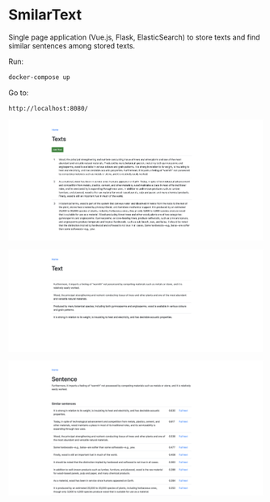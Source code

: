 # SmilarText
Single page application (Vue.js, Flask, ElasticSearch) to store texts and find similar sentences among stored texts.

Run:
```bash
docker-compose up
```

Go to:
```bash
http://localhost:8080/
```
![alt text](client/public/screenshots/texts.png "Texts")

![alt text](client/public/screenshots/text.png "Text")

![alt text](client/public/screenshots/sentence.png "Sentence")